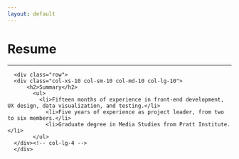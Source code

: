 ```yaml
---
layout: default
---
```




<div class="page-section short" id="resume" name="resume">
    <div class="container">
      <h1>Resume</h1>
      <hr>

      <div class="row">
      <div class="col-xs-10 col-sm-10 col-md-10 col-lg-10">
          <h2>Summary</h2>
            <ul>
              <li>Fifteen months of experience in front-end development, UX design, data visualization, and testing.</li>
                <li>Five years of experience as project leader, from two to six members.</li>
                <li>Graduate degree in Media Studies from Pratt Institute.</li>
            </ul>
      </div><!-- col-lg-4 -->
      </div>
</div>
</div>

